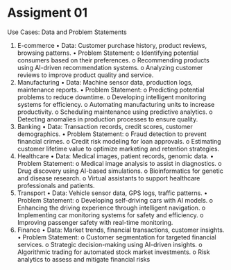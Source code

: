 # Assigment 01

Use Cases: Data and Problem Statements
1. E-commerce
•	Data: Customer purchase history, product reviews, browsing patterns.
•	Problem Statement:
o	Identifying potential consumers based on their preferences.
o	Recommending products using AI-driven recommendation systems.
o	Analyzing customer reviews to improve product quality and service.
2. Manufacturing
•	Data: Machine sensor data, production logs, maintenance reports.
•	Problem Statement:
o	Predicting potential problems to reduce downtime.
o	Developing intelligent monitoring systems for efficiency.
o	Automating manufacturing units to increase productivity.
o	Scheduling maintenance using predictive analytics.
o	Detecting anomalies in production processes to ensure quality.
3. Banking
•	Data: Transaction records, credit scores, customer demographics.
•	Problem Statement:
o	Fraud detection to prevent financial crimes.
o	Credit risk modeling for loan approvals.
o	Estimating customer lifetime value to optimize marketing and retention strategies.
4. Healthcare
•	Data: Medical images, patient records, genomic data.
•	Problem Statement:
o	Medical image analysis to assist in diagnostics.
o	Drug discovery using AI-based simulations.
o	Bioinformatics for genetic and disease research.
o	Virtual assistants to support healthcare professionals and patients.
5. Transport
•	Data: Vehicle sensor data, GPS logs, traffic patterns.
•	Problem Statement:
o	Developing self-driving cars with AI models.
o	Enhancing the driving experience through intelligent navigation.
o	Implementing car monitoring systems for safety and efficiency.
o	Improving passenger safety with real-time monitoring.
6. Finance
•	Data: Market trends, financial transactions, customer insights.
•	Problem Statement:
o	Customer segmentation for targeted financial services.
o	Strategic decision-making using AI-driven insights.
o	Algorithmic trading for automated stock market investments.
o	Risk analytics to assess and mitigate financial risks

